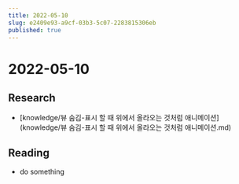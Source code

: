 ```yaml
---
title: 2022-05-10
slug: e2409e93-a9cf-03b3-5c07-2283815306eb
published: true
---
```


# 2022-05-10

## Research

* \[knowledge/뷰 숨김-표시 할 때 위에서 올라오는 것처럼 애니메이션\](knowledge/뷰 숨김-표시 할 때 위에서 올라오는 것처럼 애니메이션.md)

## Reading

* do something
